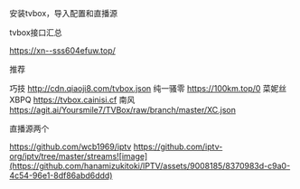 安装tvbox，导入配置和直播源

tvbox接口汇总

https://xn--sss604efuw.top/

推荐

巧技
http://cdn.qiaoji8.com/tvbox.json
纯一骚零
https://100km.top/0
菜妮丝 XBPQ
https://tvbox.cainisi.cf
南风
https://agit.ai/Yoursmile7/TVBox/raw/branch/master/XC.json

直播源两个

https://github.com/wcb1969/iptv
https://github.com/iptv-org/iptv/tree/master/streams![image](https://github.com/hanamizukitoki/IPTV/assets/9008185/8370983d-c9a0-4c54-96e1-8df86abd6ddd)
